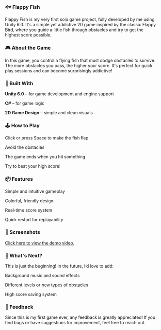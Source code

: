 ### 🐟 Flappy Fish
Flappy Fish is my very first solo game project, fully developed by me using Unity 6.0. It's a simple yet addictive 2D game inspired by the classic Flappy Bird, where you guide a little fish through obstacles and try to get the highest score possible.


### 🎮 About the Game
In this game, you control a flying fish that must dodge obstacles to survive. The more obstacles you pass, the higher your score. It's perfect for quick play sessions and can become surprisingly addictive!


### 🔧 Built With
**Unity 6.0** – for game development and engine support

**C#** – for game logic


**2D Game Design** – simple and clean visuals

### 🕹️ How to Play
Click or press Space to make the fish flap

Avoid the obstacles

The game ends when you hit something

Try to beat your high score!


### 📦 Features
Simple and intuitive gameplay

Colorful, friendly design

Real-time score system

Quick restart for replayability


### 📸 Screenshots
[Click here to view the demo video.](./Demo/ScreenRecording.mp4)


### 🚀 What's Next?
This is just the beginning! In the future, I’d love to add:

Background music and sound effects

Different levels or new types of obstacles

High score saving system


### 🙌 Feedback
Since this is my first game ever, any feedback is greatly appreciated! If you find bugs or have suggestions for improvement, feel free to reach out.
